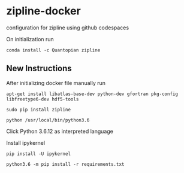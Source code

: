 # zipline-docker
configuration for zipline using github codespaces


On initialization run 
```
conda install -c Quantopian zipline
```


## New Instructions

After initializing docker file manually run

```
apt-get install libatlas-base-dev python-dev gfortran pkg-config libfreetype6-dev hdf5-tools
```

```
sudo pip install zipline
```

```
python /usr/local/bin/python3.6
```

 Click Python 3.6.12 as interpreted language


Install ipykernel
 ```
 pip install -U ipykernel
 ```

 ```
 python3.6 -m pip install -r requirements.txt
 ```